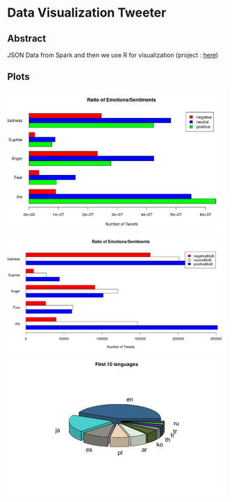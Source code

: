 # Data Visualization Tweeter
## Abstract
JSON Data from Spark and then we use R for visualization  (project : [here](https://github.com/mbenhamd/twitter-sentiment-analysis))
## Plots

![alt text](https://github.com/mbenhamd/data-visualization-tweeter/blob/master/final_plot_contradiction_analysis.png)
![alt text](https://github.com/mbenhamd/data-visualization-tweeter/blob/master/textBlob_comparaison.png?raw=true)
![alt_text](https://github.com/mbenhamd/data-visualization-tweeter/blob/master/first_ten_languages.png?raw=true)
